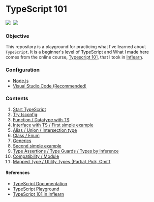 # TypeScript 101

![](https://img.shields.io/badge/TypeScript-3178C6?logo=TypeScript&logoColor=white)&nbsp; ![](https://img.shields.io/badge/JavaScript-F7DF1E?logo=JavaScript&logoColor=black)

### Objective

This repository is a playground for practicing what I've learned about `TypeScript`. It is a beginner's level of TypeScript and What I made here comes from the online course, [Typescript 101](https://www.inflearn.com/course/%ED%83%80%EC%9E%85%EC%8A%A4%ED%81%AC%EB%A6%BD%ED%8A%B8-%EC%9E%85%EB%AC%B8#), that I took in [Inflearn](https://www.inflearn.com/).

### Configuration

- [Node.js](https://nodejs.org/en/)
- [Visual Studio Code (Recommended)](https://code.visualstudio.com/download)

### Contents
1. [Start TypeScript](https://github.com/kko2017/Typescript101/tree/master/Basics/1_First)
2. [Try tsconfig](https://github.com/kko2017/Typescript101/tree/master/Basics/2_Second)
3. [Function / Datatype with TS](https://github.com/kko2017/Typescript101/tree/master/Basics/3_Third)
4. [Interface with TS / First simple example](https://github.com/kko2017/Typescript101/tree/master/Basics/4_Fourth)
5. [Alias / Union / Intersection type](https://github.com/kko2017/Typescript101/tree/master/Basics/5_Fifth)
6. [Class / Enum](https://github.com/kko2017/Typescript101/tree/master/Basics/6_Sixth)
7. [Generics](https://github.com/kko2017/Typescript101/tree/master/Basics/7_Seventh)
8. [Second simple example](https://github.com/kko2017/Typescript101/tree/master/Basics/8_Eighth/phone_address)
9. [Type Assertions / Type Guards / Types by Inference](https://github.com/kko2017/Typescript101/tree/master/Basics/9_nineth)
10. [Compatibility / Module](https://github.com/kko2017/Typescript101/tree/master/Basics/10_Tenth)
11. [Mapped Type / Utility Types (Partial, Pick, Omit)](https://github.com/kko2017/Typescript101/tree/master/Basics/11_Eleventh)

#### References
+ [TypeScript Documentation](https://www.typescriptlang.org/docs/handbook/intro.html)
+ [TypeScript Playground](https://www.typescriptlang.org/play)
+ [TypeScript 101 in Inflearn](https://www.inflearn.com/course/%ED%83%80%EC%9E%85%EC%8A%A4%ED%81%AC%EB%A6%BD%ED%8A%B8-%EC%9E%85%EB%AC%B8#)
